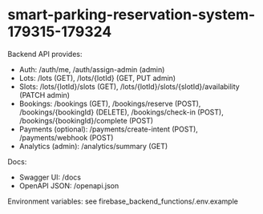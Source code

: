 # smart-parking-reservation-system-179315-179324

Backend API provides:
- Auth: /auth/me, /auth/assign-admin (admin)
- Lots: /lots (GET), /lots/{lotId} (GET, PUT admin)
- Slots: /lots/{lotId}/slots (GET), /lots/{lotId}/slots/{slotId}/availability (PATCH admin)
- Bookings: /bookings (GET), /bookings/reserve (POST), /bookings/{bookingId} (DELETE), /bookings/check-in (POST), /bookings/{bookingId}/complete (POST)
- Payments (optional): /payments/create-intent (POST), /payments/webhook (POST)
- Analytics (admin): /analytics/summary (GET)

Docs:
- Swagger UI: /docs
- OpenAPI JSON: /openapi.json

Environment variables: see firebase_backend_functions/.env.example
